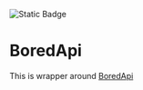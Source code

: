 ![Static Badge](https://img.shields.io/badge/supported_OS-iOS16_|_macOS13-green)
# BoredApi

This is wrapper around [BoredApi](https://www.boredapi.com/documentation)
